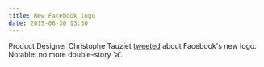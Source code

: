 ```yaml
---
title: New Facebook logo
date: 2015-06-30 13:30
---
```


Product Designer Christophe Tauziet [tweeted](https://twitter.com/ChrisTauziet/status/615962467428990976) about Facebook's new logo. Notable: no more double-story 'a'. 